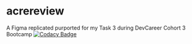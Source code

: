 # acrereview
A Figma replicated purported for my Task 3 during DevCareer Cohort 3 Bootcamp
[![Codacy Badge](https://app.codacy.com/project/badge/Grade/63d8f965ff7e4e358c0f4af5534adfe8)](https://www.codacy.com/gh/desglobe/acrereview/dashboard?utm_source=github.com&amp;utm_medium=referral&amp;utm_content=desglobe/acrereview&amp;utm_campaign=Badge_Grade)
